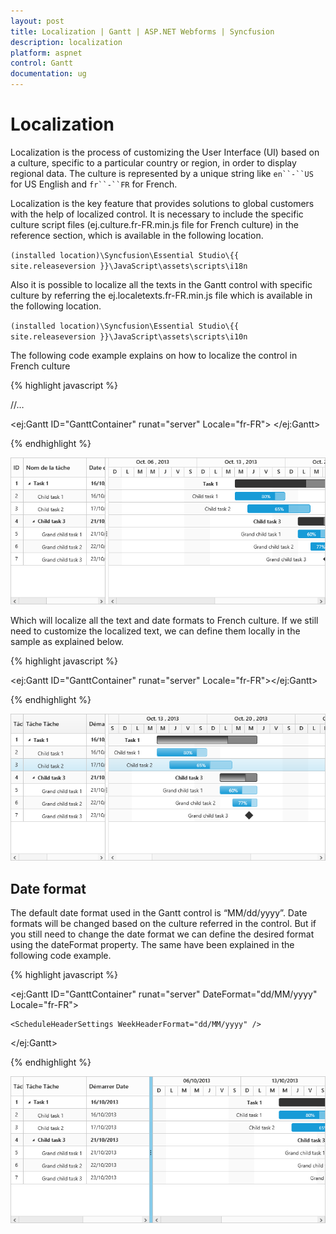 ```yaml
---
layout: post
title: Localization | Gantt | ASP.NET Webforms | Syncfusion
description: localization
platform: aspnet
control: Gantt
documentation: ug
---
```


# Localization

Localization is the process of customizing the User Interface (UI) based on a culture, specific to a particular country or region, in order to display regional data. The culture is represented by a unique string like `en``-``US` for US English and `fr``-``FR` for French.

Localization is the key feature that provides solutions to global customers with the help of localized control. It is necessary to include the specific culture script files (ej.culture.fr-FR.min.js file for French culture) in the reference section, which is available in the following location.

`(installed location)\Syncfusion\Essential Studio\{{ site.releaseversion }}\JavaScript\assets\scripts\i18n`

Also it is possible to localize all the texts in the Gantt control with specific culture by referring the ej.localetexts.fr-FR.min.js file which is available in the following location.

`(installed location)\Syncfusion\Essential Studio\{{ site.releaseversion }}\JavaScript\assets\scripts\i10n`

The following code example explains on how to localize the control in French culture

{% highlight javascript %}

<head>

//…

<script src="Scripts/ej.culture.fr-FR.min.js"></script>

<script src="Scripts/ej.localetexts.fr-FR.js"></script>

</head>

<ej:Gantt ID="GanttContainer" runat="server" Locale="fr-FR"> </ej:Gantt>

{% endhighlight %}

![](Localization_images/Localization_img2.png)

Which will localize all the text and date formats to French culture. If we still need to customize the localized text, we can define them locally in the sample as explained below.

{% highlight javascript %}

<ej:Gantt ID="GanttContainer" runat="server" Locale="fr-FR"></ej:Gantt>

<script type="text/javascript">

    <script type = "text/javascript">

    ej.Gantt.Locale["fr-FR"] = {

        emptyRecord: "Aucun enregistrement à afficher",

        alertTexts: {

            indentAlert: "Il n'y a aucune trace de Gantt est sélectionné pour effectuer le retrait",

            outdentAlert: "Il n'y a aucune trace de Gantt est sélectionné pour effectuer le retrait négatif",

            predecessorEditingValidationAlert: "Cyclique dépendance survenu, S'il vous plaît Consultez le prédécesseur",

            predecessorAddingValidationAlert: "Remplissez toutes les colonnes dans la table prédécesseur",

            idValidationAlert: "Duplicate ID",

            dateValidationAlert: "Invalid Date de fin",

            dialogResourceAlert: "Remplissez toutes les colonnes du tableau des ressources"

        },

        //headerText to be displayed in TreeGrid 

        columnHeaderTexts: {

            taskId: "Tâche Ia",

            taskName: "Tâche Tâche",

            startDate: "Démarrer Date",

            endDate: "Fin Date",

            resourceInfo: "Ressources",

            duration: "Durée",

            status: "Progrès",

            predecessor: "Prédécesseur",

            baselineStartDate: "Baseline Démarrer Date",

            baselineEndDate: "Baseline Fin Date"

        },

        //string to display in dialog 

        editDialogTexts: {

            addFormTitle: "Nouveau Tâche",

            editFormTitle: "Modifier Tâche",

            saveButton: "Sauver",

            cancelButton: "Annuler"

        },

        columnDialogTexts: {

            field: "Champ",

            headerText: "En-tête",

            editType: "Modifier le type",

            filterEditType: "Modifier le type de filtre",

            allowFiltering: "Autoriser le filtrage",

            allowFilteringBlankContent: "Autoriser le filtrage du contenu Blank",

            allowSorting: "Autoriser tri",

            visible: "Visible",

            width: "Largeur",

            textAlign: "Alignement du texte",

            headerTextAlign: "Alignement du texte en-tête",

            columnsDropdownData: "Colonne Chute de données vers le bas",

            dropdownTableText: "Texte",

            dropdownTableValue: "Valeur",

            addData: "Ajouter",

            deleteData: "Retirer",

            allowCellSelection: "Autoriser la sélection de cellules",

            clipMode: "Mode Clip",

            tooltip: "Info-bulle",

            headerTooltip: "Header Tooltip"

        },

        editTypeTexts: {

            string: "Chaîne",

            numeric: "Numérique",

            datePicker: "Sélecteur de date",

            dateTimePicker: "Date Time Picker",

            dropdown: "Menu déroulant",

            boolean: "Boolean"

        },

        textAlignTypes: {

            right: "Droite",

            left: "La gauche",

            center: "centre"

        },

        clipModeTexts: {

            clip: "Agrafe",

            ellipsis: "Ellipse"

        },

        toolboxTooltipTexts: {

            addTool: "Ajouter",

            editTool: "modifier",

            saveTool: "Mettre à jour",

            deleteTool: "Effacer",

            cancelTool: "Annuler",

            searchTool: "Chercher",

            indentTool: "tiret",

            outdentTool: "Retrait négatif",

            expandAllTool: "Développer tout",

            collapseAllTool: "Réduire tout",

            nextTimeSpanTool: "Suivant Timespan",

            prevTimeSpanTool: "Précédent Timespan",

            criticalPathTool: "Chemin critique",

            excelExportTool: "Exportation Excel",

            pdfExportTool: "Exportation PDF"

        },

        durationUnitTexts: {

            days: "journées",

            hours: "heures",

            minutes: "minutes",

            day: "journée",

            hour: "heure",

            minute: "minute"

        },

        durationUnitEditText: {

            minute: ["m", "min", "minute", "minutes"],

            hour: ["h", "heure", "heure", "heures"],

            day: ["ré", "dy", "journée", "journées"]

        },

        workUnitTexts: {

            days: "journées",

            hours: "heures",

            minutes: "minutes"

        },

        taskTypeTexts: {

            fixedWork: "travail fixe",

            fixedUnit: "Unités fixes",

            fixedDuration: "Durée fixe"

        },

        effortDrivenTexts: {

            yes: "Oui",

            no: "Non"

        },

        contextMenuTexts: {

            taskDetailsText: "Détails de la tâche ...",

            addNewTaskText: "Ajouter une nouvelle tâche",

            indentText: "tiret",

            outdentText: "Retrait négatif",

            deleteText: "Effacer",

            aboveText: "Au dessus de",

            belowText: "Au dessous de"

        },

        newTaskTexts: {

            newTaskName: "Nouvelle tâche"

        },

        columnMenuTexts: {

            sortAscendingText: "Trier par ordre croissant",

            sortDescendingText: "Trier par ordre décroissant",

            columnsText: "colonnes",

            insertColumnLeft: "Insérez la colonne de gauche",

            insertColumnRight: "Insérez la colonne de droite",

            deleteColumn: "Supprimer la colonne",

            renameColumn: "Renommer la colonne"

        },

        taskModeTexts: {

            manual: "Manuel",

            auto: "Auto"

        },

        columnDialogTitle: {

            insertColumn: "Insérer une colonne",

            deleteColumn: "Supprimer la colonne",

            renameColumn: "Renommer la colonne"

        },

        deleteColumnText: "Êtes-vous sûr de vouloir supprimer cette colonne?",

        okButtonText: "D'accord",

        cancelButtonText: "Annuler",

        confirmDeleteText: "Confirmation de la suppression",

        predecessorEditingTexts: {

            fromText: "De",

            toText: "À"

        },

        dialogTabTitleTexts: {

            generalTabText: "Général",

            predecessorsTabText: "Prédécesseurs",

            resourcesTabText: "Ressources",

            customFieldsTabText: "Les champs personnalisés",

            notesTabText: "Remarques"

        },

        predecessorCollectionText: [{

                id: "SS",

                text: "Démarrer-Démarrer",

                value: "Démarrer-Démarrer"

            },

            {

                id: "SF",

                text: "Démarrer-terminer",

                value: "Démarrer-terminer"

            },

            {

                id: "FS",

                text: "terminer-Démarrer",

                value: "terminer-Démarrer"

            },

            {

                id: "FF",

                text: "terminer-terminer",

                value: "terminer-terminer"

            }

        ],

    }

</script>



{% endhighlight %}

![](Localization_images/Localization_img1.png)

## Date format

The default date format used in the Gantt control is “MM/dd/yyyy”. Date formats will be changed based on the culture referred in the control. But if you still need to change the date format we can define the desired format using the dateFormat property. The same have been explained in the following code example.

{% highlight javascript %}

<ej:Gantt ID="GanttContainer" runat="server" DateFormat="dd/MM/yyyy" Locale="fr-FR">

    <ScheduleHeaderSettings WeekHeaderFormat="dd/MM/yyyy" />

</ej:Gantt>

{% endhighlight %}

![](Localization_images/Localization_img3.png)

